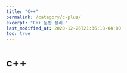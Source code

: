 ```yaml
---
title: "C++"
permalink: /category/c-plus/
excerpt: "C++ 문법 정리."
last_modified_at: 2020-12-26T21:36:18-04:00
toc: true
---
```

# c++